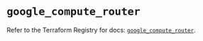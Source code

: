 # `google_compute_router`

Refer to the Terraform Registry for docs: [`google_compute_router`](https://registry.terraform.io/providers/hashicorp/google/6.11.0/docs/resources/compute_router).

